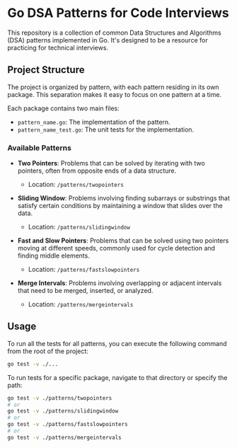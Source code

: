 # Go DSA Patterns for Code Interviews

This repository is a collection of common Data Structures and Algorithms (DSA) patterns implemented in Go. It's designed to be a resource for practicing for technical interviews.

## Project Structure

The project is organized by pattern, with each pattern residing in its own package. This separation makes it easy to focus on one pattern at a time.

Each package contains two main files:
- `pattern_name.go`: The implementation of the pattern.
- `pattern_name_test.go`: The unit tests for the implementation.

### Available Patterns

-   **Two Pointers**: Problems that can be solved by iterating with two pointers, often from opposite ends of a data structure.
    -   Location: `/patterns/twopointers`

-   **Sliding Window**: Problems involving finding subarrays or substrings that satisfy certain conditions by maintaining a window that slides over the data.
    -   Location: `/patterns/slidingwindow`

-   **Fast and Slow Pointers**: Problems that can be solved using two pointers moving at different speeds, commonly used for cycle detection and finding middle elements.
    -   Location: `/patterns/fastslowpointers`

-   **Merge Intervals**: Problems involving overlapping or adjacent intervals that need to be merged, inserted, or analyzed.
    -   Location: `/patterns/mergeintervals`

## Usage

To run all the tests for all patterns, you can execute the following command from the root of the project:

```sh
go test -v ./...
```

To run tests for a specific package, navigate to that directory or specify the path:

```sh
go test -v ./patterns/twopointers
# or
go test -v ./patterns/slidingwindow
# or
go test -v ./patterns/fastslowpointers
# or
go test -v ./patterns/mergeintervals
```
